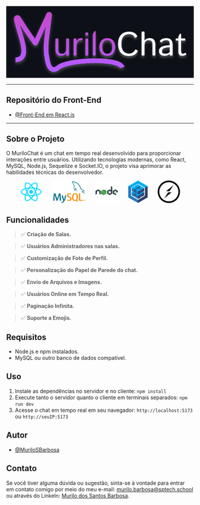<div align="center">
  <img src="./markdown/logoHorizontalBg.svg" alt="Logo" />
</div>

---

## Repositório do Front-End
- [@Front-End em React.js](https://github.com/MuriloSBarbosa/MuriloChat-FrontEnd)
---

## Sobre o Projeto

O MuriloChat é um chat em tempo real desenvolvido para proporcionar interações entre usuários. Utilizando tecnologias modernas, como React, MySQL, Node.js, Sequelize e Socket.IO, o projeto visa aprimorar as habilidades técnicas do desenvolvedor.

<div align="center">
    <img src="./markdown/react.svg" height="60" alt="react" title="React"/>
    &nbsp;&nbsp;&nbsp;&nbsp;&nbsp;
	<img src="./markdown/mysql.png" height="60" alt="MySql" title="MySQL"/>
    &nbsp;&nbsp;&nbsp;&nbsp;&nbsp;
 	<img src="./markdown/node.svg" height="60" alt="NodeJs" title="Node.js"/>
    &nbsp;&nbsp;&nbsp;&nbsp;&nbsp;
    <img src="./markdown/sequelize.svg" height="60" alt="Sequelize" title="Sequelize"/>
    &nbsp;&nbsp;&nbsp;&nbsp;&nbsp;
    <img src="./markdown/socketio.svg" height="60" alt="SocketIo" title="Socket.IO"/>
</div>


## Funcionalidades

>  :white_check_mark: **Criação de Salas.**

>  :white_check_mark: **Usuários Administradores nas salas.**

>  :white_check_mark: **Customização de Foto de Perfil.**

>  :white_check_mark: **Personalização do Papel de Parede do chat.**

>  :white_check_mark: **Envio de Arquivos e Imagens.**

>  :white_check_mark: **Usuários Online em Tempo Real.**

>  :white_check_mark: **Paginação Infinita.**

>  :white_check_mark: **Suporte a Emojis.**

## Requisitos

- Node.js e npm instalados.
- MySQL ou outro banco de dados compatível.


## Uso
1. Instale as dependências no servidor e no cliente: `npm install`
2. Execute tanto o servidor quanto o cliente em terminais separados: `npm run dev`
3. Acesse o chat em tempo real em seu navegador: `http://localhost:5173` ou `http://seuIP:5173`


## Autor
- [@MuriloSBarbosa](https://github.com/MuriloSBarbosa)


## Contato

Se você tiver alguma dúvida ou sugestão, sinta-se à vontade para entrar em contato comigo por meio do meu e-mail: murilo.barbosa@sptech.school ou através do LinkeIn: [Murilo dos Santos Barbosa](https://www.linkedin.com/in/murilo-dos-santos-barbosa-097413216/).
